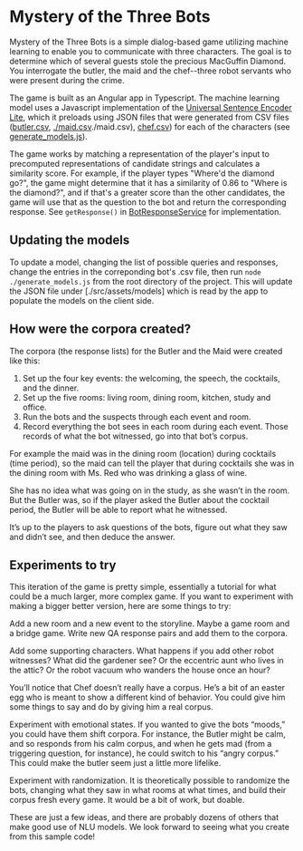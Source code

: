 # Mystery of the Three Bots

Mystery of the Three Bots is a simple dialog-based game utilizing machine learning to enable you to communicate with three characters. The goal is to determine which of several guests stole the precious MacGuffin Diamond. You interrogate the butler, the maid and the chef--three robot servants who were present during the crime.

The game is built as an Angular app in Typescript. The machine learning model uses a Javascript implementation of the [Universal Sentence Encoder Lite](https://tfhub.dev/google/universal-sentence-encoder-lite/2), which it preloads using JSON files that were generated from CSV files ([butler.csv](./butler.csv), [./maid.csv]()./maid.csv), [chef.csv](./chef.csv)) for each of the characters (see [generate_models.js](./generate_models.js)).

The game works by matching a representation of the player's input to precomputed representations of candidate strings and calculates a similarity score. For example, if the player types "Where'd the diamond go?", the game might determine that it has a similarity of 0.86 to "Where is the diamond?", and if that's a greater score than the other candidates, the game will use that as the question to the bot and return the corresponding response. See `getResponse()` in [BotResponseService](./src/app/bot-response.service.ts) for implementation.

## Updating the models

To update a model, changing the list of possible queries and responses, change the entries in the correponding bot's .csv file, then run `node ./generate_models.js` from the root directory of the project. This will update the JSON file under [./src/assets/models] which is read by the app to populate the models on the client side.

## How were the corpora created?

The corpora (the response lists) for the Butler and the Maid were created like this:

1. Set up the four key events: the welcoming, the speech, the cocktails, and the dinner.
2. Set up the five rooms: living room, dining room, kitchen, study and office.
3. Run the bots and the suspects through each event and room.
4. Record everything the bot sees in each room during each event. Those records of what the bot witnessed, go into that bot’s corpus.

For example the maid was in the dining room (location) during cocktails (time period), so the maid can tell the player that during cocktails she was in the dining room with Ms. Red who was drinking a glass of wine.

She has no idea what was going on in the study, as she wasn’t in the room. But the Butler was, so if the player asked the Butler about the cocktail period, the Butler will be able to report what he witnessed.

It’s up to the players to ask questions of the bots, figure out what they saw and didn’t see, and then deduce the answer.

## Experiments to try

This iteration of the game is pretty simple, essentially a tutorial for what could be a much larger, more complex game. If you want to experiment with making a bigger better version, here are some things to try:

Add a new room and a new event to the storyline. Maybe a game room and a bridge game. Write new QA response pairs and add them to the corpora.

Add some supporting characters. What happens if you add other robot witnesses? What did the gardener see? Or the eccentric aunt who lives in the attic? Or the robot vacuum who wanders the house once an hour?

You’ll notice that Chef doesn’t really have a corpus. He’s a bit of an easter egg who is meant to show a different kind of behavior. You could give him some things to say and do by giving him a real corpus.

Experiment with emotional states. If you wanted to give the bots “moods,” you could have them shift corpora. For instance, the Butler might be calm, and so responds from his calm corpus, and when he gets mad (from a triggering question, for instance), he could switch to his “angry corpus.” This could make the butler seem just a little more lifelike.

Experiment with randomization. It is theoretically possible to randomize the bots, changing what they saw in what rooms at what times, and build their corpus fresh every game. It would be a bit of work, but doable.

These are just a few ideas, and there are probably dozens of others that make good use of NLU models. We look forward to seeing what you create from this sample code!
